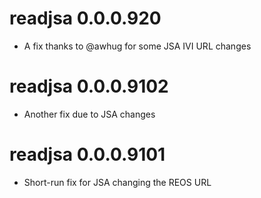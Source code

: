# readjsa 0.0.0.920
* A fix thanks to @awhug for some JSA IVI URL changes 

# readjsa 0.0.0.9102

* Another fix due to JSA changes

# readjsa 0.0.0.9101

* Short-run fix for JSA changing the REOS URL
